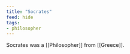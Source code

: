 ```yaml
---
title: "Socrates"
feed: hide
tags:
- philosopher
---
```


Socrates was a [[Philosopher]] from [[Greece]]. 